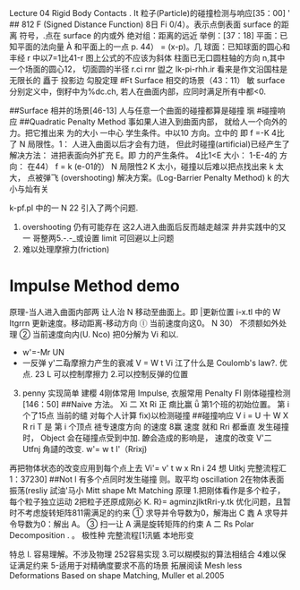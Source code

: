 Lecture 04
Rigid Body Contacts .
It 粒子(Particle)的碰撞检测与响应[35：00]
' ## 812 F (Signed Distance Function)
8日 Fi 0/4）。表示点倒表面 surface 的距离
符号，.点在 surface 的内或外
绝对组：距离的远近
举例：[37：18]
平面：已知平面的法向量 À 和平面上的一点 p.
44） = (x-p)。几
球面：已知球面的圆心和丰经 r
中以7=1比41-r
图上公式的不应该为斜体
柱面已无口圆柱轴的方向 n,其中一个场面的圆心12，
切面圆的半径 r.­ci rnr
盥之 lk-pi-rhh.ir
看来是作文沿国柱是无限长的
矗于
投影边 勾股定理
#Ft Surface 相交的场景（43：11）
敏 surface 分别定义中，倒籽中为%dc.ch,
若人在曲面内部，应同时满足所有中都<0.

##Surface 相并的场景[46-13]
人与任意一个曲面的碰撞都算是碰撞 𤦍
#碰撞响应
##Quadratic Penalty Method
事如果人进入到曲面内部，
就给人一个向外的力。把它推出来
为的大小 一中心 学生条件。中以10
方向。立中的
即 f =-K 4比了 N
局限性。1：
人进入曲面以后才会有力琏，
但此时碰撞(artificial)已经产生了
解决方法：
进把表面向外扩充 E。即
力的产生条件。 4比1<E
大小： 1-E-4的
方向： 在44）
f = k (e-01的） N
局限性2
K 太小，碰撞以后难以把点找出来
k 太大， 点被弹飞 (overshooting)
解决方案。(Log-Barrier Penalty Method)
k 的大小与灿有关

k-p­f.pl 中的一 N 22
引入了两个问题.
1. overshooting 仍有可能存在
这2人进入曲面后反而越走越深
井井实践中的又一
哥整两5.-.-_或设置 limit 可回避以上问题
3. 难以处理摩擦力(friction)
# Impulse Method demo
原理-当人进入曲面内部两
让人治 N 移动至曲面上。即 |更新位置
i-x.tl 中的 W
Itgrrn
更新速度。移动距离-移动方向
ⓛ 当前速度向这0。 N 30）
不须额如外处理
② 当前速度向内(U. Nco)
把0分解为 Vi 和以.
- w'=-Mr UN
- 一反弹
y'二𡦀摩擦力产生的衰减
V = W t Vi
江了什么是 Coulomb's law?.
优点.
23
L 可以控制摩擦力
2.可以控制反弹的位置
3. penny 实现简单 建樱
4刚体常用 Impulse, 衣服常用 Penalty
Fl 刚体碰撞检测[146：50]
##Naive 方法。
Xi 二 Xt Ri
正 癍比赢 ǖ 第1个班的初始位置。
第 i 个了15点
当前的缱
对每个人计算 fix)以检测碰撞
##碰撞响应
V i = U 十 W X R ri
T 是
第 i 个顶点 裢专速度方向
的速度 8赢
速度 就和 Rri
都垂直
发生碰撞时， Object 会在碰撞点受到中加.
䩍会造成的影响是，
速度的改变
V'二 Utfnj
角讉的改变.
w'= w t I'（Rrixj)

再把物体状态的改变应用到每个点上去
Vi'= v' t w x Rn i 24
想 Uitkj
完整流程汇1：37230]
##Not
l 有多个点同时发生碰撞
则。取平均 oscillation
2在物体表面振荡(resliy
試油'马小 Mi­tt shape Mt Matching
原理
1.把刚体看作是多个粒子，每个粒子独立运动
2把粒子还原成刚必
K. R}= agminzjlktRri-y.tk
优化问题，且暂时不考虑旋转矩阵811需满足的约来
① 求导并令导数为0，解海出 C
𨫎 A 求导并令导数为0：解出 A。
③ 扫一让 A 满是旋转矩阵的约束
A 二 Rs Polar Decomposition
. 。 极性种
完整流程[1汛㽊 本地形变

特总
l. 容易理解。不涉及物理 25­2容易实现
3.可以糊模拟的算法相结合
4难以保证满足约来
5-适用于对精确度要求不高的场景
拓展阅读
Mesh less Deformations Based on shape Matching,
Muller et al.2005
